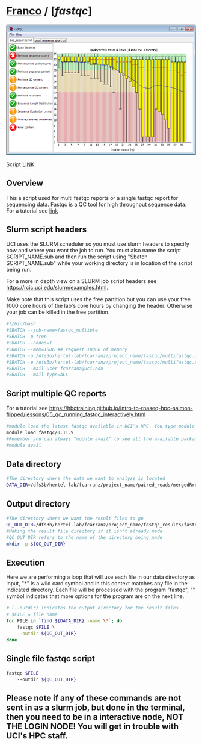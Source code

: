 # [Franco](https://github.com/altsplicer) / [***fastqc***]

[![.img/fastqc.png](.img/fastqc.png)](#nolink)

Script [LINK](https://github.com/Altsplicer/fastqc_script/blob/main/bash/fastqc_multi.sub)

## Overview
This a script used for multi fastqc reports or a single fastqc report for sequencing data.
Fastqc is a QC tool for high throughput sequence data.
For a tutorial see [link](https://hbctraining.github.io/Intro-to-rnaseq-hpc-salmon-flipped/lessons/05_qc_running_fastqc_interactively.html)

## Slurm script headers
UCI uses the SLURM scheduler so you must use slurm headers to specify how and where you want the job to run. 
You must also name the script SCRIPT_NAME.sub and then run the script using "Sbatch SCRIPT_NAME.sub" while your working directory is in location of the script being run. 

For a more in depth view on a SLURM job script headers see https://rcic.uci.edu/slurm/examples.html.

Make note that this script uses the free partition but you can use your free 1000 core hours of the lab's core hours by changing the header.
Otherwise your job can be killed in the free partition.
``` bash
#!/bin/bash
#SBATCH --job-name=fastqc_multiple
#SBATCH -p free
#SBATCH --nodes=1
#SBATCH --mem=100G ## request 100GB of memory
#SBATCH -o /dfs3b/hertel-lab/fcarranz/project_name/fastqc/multifastqc.out ## the name of the job report output file
#SBATCH -e /dfs3b/hertel-lab/fcarranz/project_name/fastqc/multifastqc.err ## name of the error file
#SBATCH --mail-user fcarranz@uci.edu
#SBATCH --mail-type=ALL

``` 

## Script multiple QC reports
For a tutorial see https://hbctraining.github.io/Intro-to-rnaseq-hpc-salmon-flipped/lessons/05_qc_running_fastqc_interactively.html
``` bash
#module load the latest fastqc available in UCI's HPC. You type module load fastqc and tab to complete your typing
module load fastqc/0.11.9
#Remember you can always "module avail" to see all the available packages
#module avail
``` 

## Data directory

``` bash
#The directory where the data we want to analyze is located
DATA_DIR=/dfs3b/hertel-lab/fcarranz/project_name/paired_reads/mergedRreads
``` 
## Output directory


``` bash
#The directory where we want the result files to go
QC_OUT_DIR=/dfs3b/hertel-lab/fcarranz/project_name/fastqc_results/fastqc
#Making the result file directory if it isn't already made
#QC_OUT_DIR refers to the name of the directory being made
mkdir -p ${QC_OUT_DIR}
``` 

## Execution
Here we are performing a loop that will use each file in our data directory as input, "*" is a wild card symbol and in this context matches any file in the indicated directory.
Each file will be processed with the program "fastqc", "\" symbol indicates that more options for the program are on the next line.
``` bash
# (--outdir) indicates the output directory for the result files
# $FILE = file name
for FILE in `find ${DATA_DIR} -name \*`; do
    fastqc $FILE \
    --outdir ${QC_OUT_DIR}
done

``` 

## Single file fastqc script

``` bash
fastqc $FILE
	--outdir ${QC_OUT_DIR}
``` 
## Please note if any of these commands are not sent in as a slurm job, but done in the terminal, then you need to be in a interactive node, NOT THE LOGIN NODE! You will get in trouble with UCI's HPC staff. 